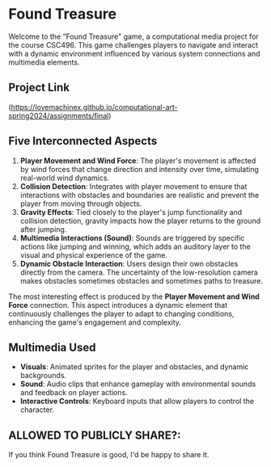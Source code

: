 # Found Treasure

Welcome to the "Found Treasure" game, a computational media project for the course CSC496. This game challenges players to navigate and interact with a dynamic environment influenced by various system connections and multimedia elements.

## Project Link

(https://lovemachinex.github.io/computational-art-spring2024/assignments/final)

## Five Interconnected Aspects

1. **Player Movement and Wind Force**: The player's movement is affected by wind forces that change direction and intensity over time, simulating real-world wind dynamics.
2. **Collision Detection**: Integrates with player movement to ensure that interactions with obstacles and boundaries are realistic and prevent the player from moving through objects.
3. **Gravity Effects**: Tied closely to the player's jump functionality and collision detection, gravity impacts how the player returns to the ground after jumping.
4. **Multimedia Interactions (Sound)**: Sounds are triggered by specific actions like jumping and winning, which adds an auditory layer to the visual and physical experience of the game.
5. **Dynamic Obstacle Interaction**: Users design their own obstacles directly from the camera. The uncertainty of the low-resolution camera makes obstacles sometimes obstacles and sometimes paths to treasure.

The most interesting effect is produced by the **Player Movement and Wind Force** connection. This aspect introduces a dynamic element that continuously challenges the player to adapt to changing conditions, enhancing the game's engagement and complexity.

## Multimedia Used

- **Visuals**: Animated sprites for the player and obstacles, and dynamic backgrounds.
- **Sound**: Audio clips that enhance gameplay with environmental sounds and feedback on player actions.
- **Interactive Controls**: Keyboard inputs that allow players to control the character.

## ALLOWED TO PUBLICLY SHARE?:
If you think Found Treasure is good, I'd be happy to share it. 
